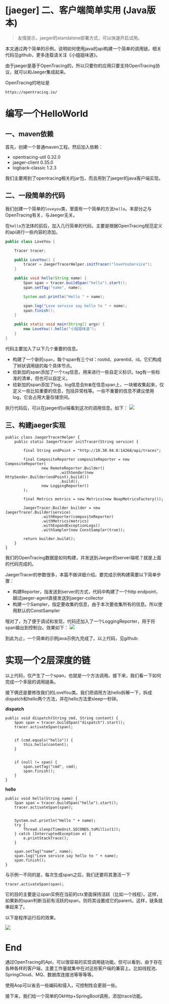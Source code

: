
# [jaeger] 二、客户端简单实用 (Java版本)

> 友情提示，jaeger的standalone部署方式，可以快速开启试用。

本文通过两个简单的示例，说明如何使用java的api构建一个简单的调用链。相关代码见github，更多连载请关注《小姐姐味道》。


由于jaeger是基于OpenTracing的，所以只要你的应用只要支持OpenTracing协议，就可以和Jaeger集成起来。

OpenTracing的地址是
```
https://opentracing.io/
```

# 编写一个HelloWorld

## 一、maven依赖
首先，创建一个普通maven工程。然后加入依赖：

- opentracing-util 0.32.0
- jaeger-client 0.35.0
- logback-classic 1.2.3

我们主要用到了opentracing相关的jar包，而且用到了jaeger的java客户端实现。

## 二、一段简单的代码

我们创建一个简单的`loveyou`类，里面有一个简单的方法`hello`。本部分之与OpenTracing有关，与Jaeger无关。

在`hello`方法体的前后，加入几行简单的代码，主要是根据OpenTracing规范定义的api进行一些内容的添加。

```java
public class LoveYou {

    Tracer tracer;

    public LoveYou() {
        tracer = JaegerTracerHelper.initTracer("loveYouService");
    }

    public void hello(String name) {
        Span span = tracer.buildSpan("hello").start();
        span.setTag("name", name);

        System.out.println("Hello " + name);

        span.log("Love service say hello to " + name);
        span.finish();
    }

    public static void main(String[] args) {
        new LoveYou().hello("小姐姐味道");
    }
}
```

代码主要加入了以下几个重要的信息。
- 构建了一个新的`span`，每个span有三个id：rootid、parentid、id。它们构成了树状调用链的每个具体节点。
- 给新加的span添加了一个`tag`信息，用来进行一些自定义标识。tag有一些标准的清单，但也可以自定义。
- 给新加的span添加了log。log信息会`附着`在信息span上，一块被收集起来，仅定义一些比较重要的信息，包括异常栈等。一些不重要的信息不建议使用log，它会占用大量存储空间。

执行代码后，可以在jaeger的ui端看到这次的调用信息。如下：
![](media/15565956452459/15571294000739.jpg)

## 三、构建jaeger实现

```
public class JaegerTracerHelper {
    public static JaegerTracer initTracer(String service) {

        final String endPoint = "http://10.30.94.8:14268/api/traces";

        final CompositeReporter compositeReporter = new CompositeReporter(
                new RemoteReporter.Builder()
                        .withSender(new HttpSender.Builder(endPoint).build())
                        .build(),
                new LoggingReporter()
        );

        final Metrics metrics = new Metrics(new NoopMetricsFactory());

        JaegerTracer.Builder builder = new JaegerTracer.Builder(service)
                .withReporter(compositeReporter)
                .withMetrics(metrics)
                .withExpandExceptionLogs()
                .withSampler(new ConstSampler(true));

        return builder.build();
    }
}
```

我们的OpenTracing数据是如何构建，并发送到Jaeger的server端呢？就是上面的代码完成的。

JaegerTracer的参数很多，本篇不做详细介绍。要完成示例构建需要以下简单步骤：

- 构建Reporter，指发送到server的方式，代码中构建了一个http endpoint，越过jaeger-agent直接发送到jaeger-collector
- 构建一个Sampler，指定要收集的信息，由于本次要收集所有的信息。所以使用默认的ConstSampler

哦对了，为了便于调试和发现，代码还加入了一个LoggingReporter，用于将span输出到控制台。效果如下：
![](media/15565956452459/15571299556629.jpg)

到此为止，一个简单的示例java示例九完成了。以上代码，见github:


# 实现一个2层深度的链

以上代码，仅产生了一个span，也就是一个方法调用。接下来，我们看一下如何完成一个多层的调用链条。

接下俩还是要修改我们的LoveYou类。我们把调用方法hello拆解一下，拆成dispatch和hello两个方法，并在hello方法里sleep一秒钟。

**dispatch**

```
public void dispatch(String cmd, String content) {
    Span span = tracer.buildSpan("dispatch").start();
    tracer.activateSpan(span);


    if (cmd.equals("hello")) {
        this.hello(content);
    }


    if (null != span) {
        span.setTag("cmd", cmd);
        span.finish();
    }
}
```

**hello**
```
public void hello(String name) {
    Span span = tracer.buildSpan("hello").start();
    tracer.activateSpan(span);


    System.out.println("Hello " + name);
    try {
        Thread.sleep(TimeUnit.SECONDS.toMillis(1));
    } catch (InterruptedException e) {
        e.printStackTrace();
    }

    span.setTag("name", name);
    span.log("Love service say hello to " + name);
    span.finish();
}
```

与示例一不同的是，每次生成span之后，我们还要将其激活一下
```
tracer.activateSpan(span);
```

它的目的主要是让span实例在当前的ctx里面保持活跃（比如一个线程）。这样，如果新的span判断当前有活跃的span，则将其设置成它的parent。这样，链条就串起来了。

以下是程序运行后的效果。

![](media/15565956452459/15571305700974.jpg)


# End

通过OpenTracing的Api，可以很容易的实现调用链功能。但可以看到，由于存在各种各样的客户端，主要工作量就集中在对这些客户端的兼容上。比如线程池、SpringCloud、MQ、数据库连接池等等等等。

使用Aop可以省去一些编码和侵入，可控制性会更弱一些。

接下来，我们给一个简单的OkHttp+SpringBoot调用，添加trace功能。
